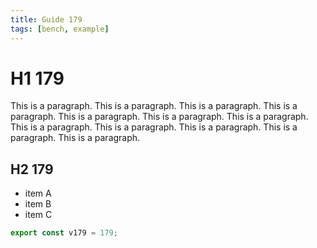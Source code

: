 ```yaml
---
title: Guide 179
tags: [bench, example]
---
```


# H1 179

This is a paragraph. This is a paragraph. This is a paragraph. This is a paragraph. This is a paragraph. This is a paragraph. This is a paragraph. This is a paragraph. This is a paragraph. This is a paragraph. This is a paragraph. This is a paragraph. 

## H2 179

- item A
- item B
- item C

```ts
export const v179 = 179;
```